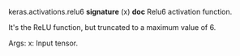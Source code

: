 keras.activations.relu6
__signature__
(x)
__doc__
Relu6 activation function.

It's the ReLU function, but truncated to a maximum value of 6.

Args:
    x: Input tensor.
